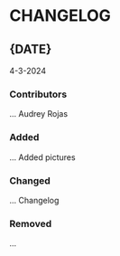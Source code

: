 # CHANGELOG

## {DATE}
4-3-2024
### Contributors
...
Audrey Rojas

### Added
...
Added pictures

### Changed
...
Changelog

### Removed
...
